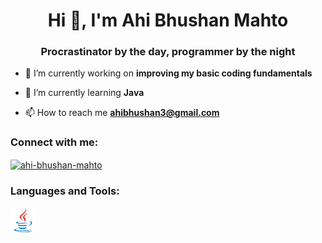<h1 align="center">Hi 👋, I'm Ahi Bhushan Mahto</h1>
<h3 align="center">Procrastinator by the day, programmer by the night</h3>

- 🔭 I’m currently working on **improving my basic coding fundamentals**

- 🌱 I’m currently learning **Java**

- 📫 How to reach me **ahibhushan3@gmail.com**

<h3 align="left">Connect with me:</h3>
<p align="left">
<a href="https://linkedin.com/in/ahi-bhushan-mahto" target="blank"><img align="center" src="https://raw.githubusercontent.com/rahuldkjain/github-profile-readme-generator/master/src/images/icons/Social/linked-in-alt.svg" alt="ahi-bhushan-mahto" height="30" width="40" /></a>
</p>

<h3 align="left">Languages and Tools:</h3>
<p align="left"> <a href="https://www.java.com" target="_blank" rel="noreferrer"> <img src="https://raw.githubusercontent.com/devicons/devicon/master/icons/java/java-original.svg" alt="java" width="40" height="40"/> </a> </p>
